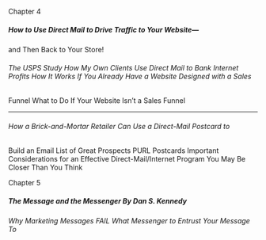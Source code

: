 Chapter 4

##### How to Use Direct Mail to Drive Traffic to Your Website—
 and Then Back to Your Store!

###### The USPS Study How My Own Clients Use Direct Mail to Bank Internet Profits How It Works If You Already Have a Website Designed with a Sales
 Funnel What to Do If Your Website Isn’t a Sales Funnel


-----

###### How a Brick-and-Mortar Retailer Can Use a Direct-Mail Postcard to
 Build an Email List of Great Prospects PURL Postcards Important Considerations for an Effective Direct-Mail/Internet
 Program You May Be Closer Than You Think

Chapter 5

##### The Message and the Messenger By Dan S. Kennedy

###### Why Marketing Messages FAIL What Messenger to Entrust Your Message To